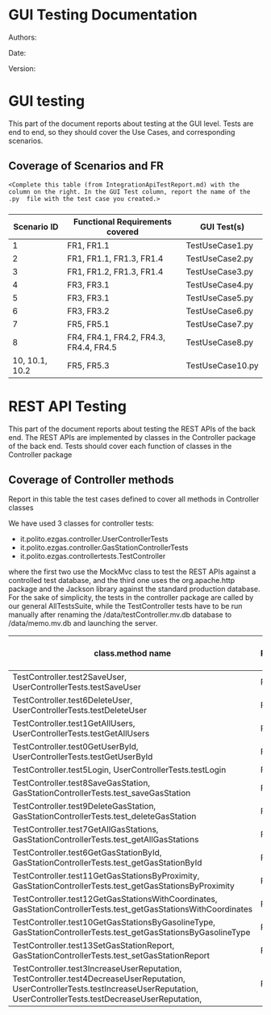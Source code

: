 # GUI  Testing Documentation 

Authors:

Date:

Version:

# GUI testing

This part of the document reports about testing at the GUI level. Tests are end to end, so they should cover the Use Cases, and corresponding scenarios.

## Coverage of Scenarios and FR

```
<Complete this table (from IntegrationApiTestReport.md) with the column on the right. In the GUI Test column, report the name of the .py  file with the test case you created.>
```

### 

| Scenario ID | Functional Requirements covered | GUI Test(s) |
| ----------- | ------------------------------- | ----------- | 
| 1           | FR1, FR1.1                      |     TestUseCase1.py        |             
| 2           | FR1, FR1.1, FR1.3, FR1.4        |     TestUseCase2.py        |             
| 3           | FR1, FR1.2, FR1.3, FR1.4        |     TestUseCase3.py        |         
| 4           | FR3, FR3.1                      |     TestUseCase4.py        |             
| 5           | FR3, FR3.1                      |     TestUseCase5.py        |             
| 6           | FR3, FR3.2                      |     TestUseCase6.py        |             
| 7           | FR5, FR5.1                      |     TestUseCase7.py        |
| 8           | FR4, FR4.1, FR4.2, FR4.3, FR4.4, FR4.5|TestUseCase8.py       |
| 10, 10.1, 10.2| FR5, FR5.3                    |     TestUseCase10.py        |

# REST  API  Testing

This part of the document reports about testing the REST APIs of the back end. The REST APIs are implemented by classes in the Controller package of the back end. 
Tests should cover each function of classes in the Controller package

## Coverage of Controller methods

Report in this table the test cases defined to cover all methods in Controller classes 

We have used 3 classes for controller tests:
- it.polito.ezgas.controller.UserControllerTests
- it.polito.ezgas.controller.GasStationControllerTests
- it.polito.ezgas.controllertests.TestController  

where the first two use the MockMvc class to test the REST APIs against a controlled test database, 
and the third one uses the org.apache.http package and the Jackson library against the standard production database. 
For the sake of simplicity, the tests in the controller package are called by our general AllTestsSuite, 
while the TestController tests have to be run manually after renaming the /data/testController.mv.db database to /data/memo.mv.db 
and launching the server.

| class.method name | Functional Requirements covered |REST  API Test(s) | 
| ----------- | ------------------------------- | ----------- | 
|  TestController.test2SaveUser, UserControllerTests.testSaveUser | FR1.1 | /user/saveUser |     
|  TestController.test6DeleteUser, UserControllerTests.testDeleteUser | FR1.2 | /user/deleteUser/{userId} |
|  TestController.test1GetAllUsers, UserControllerTests.testGetAllUsers | FR1.3 | /user/getAllUsers |
|  TestController.test0GetUserById, UserControllerTests.testGetUserById | FR1.4 | /user/getUser/{userId} | 
|  TestController.test5Login, UserControllerTests.testLogin | FR2 | /user/login |         
|  TestController.test8SaveGasStation, GasStationControllerTests.test_saveGasStation | FR3.1 | /gasstation/saveGasStation |         
|  TestController.test9DeleteGasStation, GasStationControllerTests.test_deleteGasStation | FR3.2 | /gasstation/deleteGasStation/{gasStationId} |         
|  TestController.test7GetAllGasStations, GasStationControllerTests.test_getAllGasStations | FR3.3 | /gasstation/getAllGasStations |         
|  TestController.test6GetGasStationById, GasStationControllerTests.test_getGasStationById | FR4 | /gasstation/getGasStation/{gasStationId} |        
|  TestController.test11GetGasStationsByProximity, GasStationControllerTests.test_getGasStationsByProximity | FR4.1 | /gasstation/searchGasStationByProximity/{mLat}/{myLon} |    
|  TestController.test12GetGasStationsWithCoordinates, GasStationControllerTests.test_getGasStationsWithCoordinates | FR4.2 | /gasstation/getGasStationsWithCoordinates/{myLat}/{myLon}/{gasolineType}/{carSharing} |      
|  TestController.test10GetGasStationsByGasolineType, GasStationControllerTests.test_getGasStationsByGasolineType | FR4.5 | /gasstation//searchGasStationByGasolineType/{gasolinetype} |     
|  TestController.test13SetGasStationReport, GasStationControllerTests.test_setGasStationReport | FR5.1 | /gasstation/setGasStationReport/{gasStationId}/{dieselPrice}/{superPrice}/{superPlusPrice}/{gasPrice}/{methanePrice}/{userId} |
|  TestController.test3IncreaseUserReputation, TestController.test4DecreaseUserReputation, UserControllerTests.testIncreaseUserReputation, UserControllerTests.testDecreaseUserReputation,  | FR5.2 | /user/increaseUserReputation/{userId}, /user/decreaseUserReputation/{userId} |   
